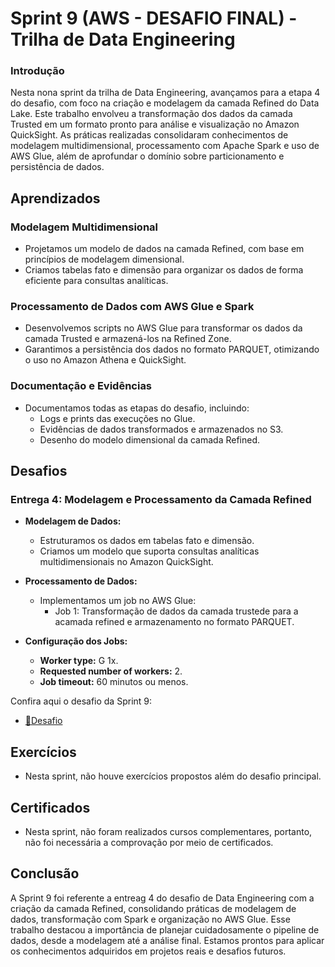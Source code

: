 # Sprint 9 (AWS - DESAFIO FINAL) - Trilha de Data Engineering

### Introdução

Nesta nona sprint da trilha de Data Engineering, avançamos para a etapa 4 do desafio, com foco na criação e modelagem da camada Refined do Data Lake. Este trabalho envolveu a transformação dos dados da camada Trusted em um formato pronto para análise e visualização no Amazon QuickSight. As práticas realizadas consolidaram conhecimentos de modelagem multidimensional, processamento com Apache Spark e uso de AWS Glue, além de aprofundar o domínio sobre particionamento e persistência de dados.

## Aprendizados

### **Modelagem Multidimensional**
- Projetamos um modelo de dados na camada Refined, com base em princípios de modelagem dimensional.
- Criamos tabelas fato e dimensão para organizar os dados de forma eficiente para consultas analíticas.

### **Processamento de Dados com AWS Glue e Spark**
- Desenvolvemos scripts no AWS Glue para transformar os dados da camada Trusted e armazená-los na Refined Zone.
- Garantimos a persistência dos dados no formato PARQUET, otimizando o uso no Amazon Athena e QuickSight.

### **Documentação e Evidências**
- Documentamos todas as etapas do desafio, incluindo:
  - Logs e prints das execuções no Glue.
  - Evidências de dados transformados e armazenados no S3.
  - Desenho do modelo dimensional da camada Refined.

## Desafios

### **Entrega 4: Modelagem e Processamento da Camada Refined**
- **Modelagem de Dados:**
  - Estruturamos os dados em tabelas fato e dimensão.
  - Criamos um modelo que suporta consultas analíticas multidimensionais no Amazon QuickSight.
- **Processamento de Dados:**
  - Implementamos um job no AWS Glue:
    - Job 1: Transformação de dados da camada trustede para a acamada refined e armazenamento no formato PARQUET.
   
- **Configuração dos Jobs:**
  - **Worker type:** G 1x.
  - **Requested number of workers:** 2.
  - **Job timeout:** 60 minutos ou menos.

Confira aqui o desafio da Sprint 9:

- [📁Desafio](../sprint_9/desafio)

## Exercícios

- Nesta sprint, não houve exercícios propostos além do desafio principal.

## Certificados

- Nesta sprint, não foram realizados cursos complementares, portanto, não foi necessária a comprovação por meio de certificados.

## Conclusão

A Sprint 9 foi referente a entreag 4 do desafio de Data Engineering com a criação da camada Refined, consolidando práticas de modelagem de dados, transformação com Spark e organização no AWS Glue. Esse trabalho destacou a importância de planejar cuidadosamente o pipeline de dados, desde a modelagem até a análise final. Estamos prontos para aplicar os conhecimentos adquiridos em projetos reais e desafios futuros.
